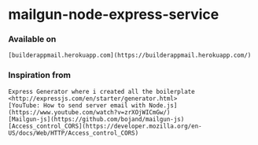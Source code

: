 # mailgun-node-express-service


### Available on
```
[builderappmail.herokuapp.com](https://builderappmail.herokuapp.com/)
```

### Inspiration from
```
Express Generator where i created all the boilerplate <http://expressjs.com/en/starter/generator.html>
[YouTube: How to send server email with Node.js](https://www.youtube.com/watch?v=zrXOjWICmGw/)
[Mailgun-js](https://github.com/bojand/mailgun-js)
[Access_control_CORS](https://developer.mozilla.org/en-US/docs/Web/HTTP/Access_control_CORS)
```